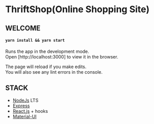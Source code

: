 # ThriftShop(Online Shopping Site)

## WELCOME

#### `yarn install && yarn start`

Runs the app in the development mode.\
Open [http://localhost:3000] to view it in the browser.

The page will reload if you make edits.\
You will also see any lint errors in the console.

## STACK

- [NodeJs](https://nodejs.org) LTS
- [Express](https://expressjs.com)
- [React.js](https://reactjs.org) + hooks
- [Material-UI](https://mui.com)
